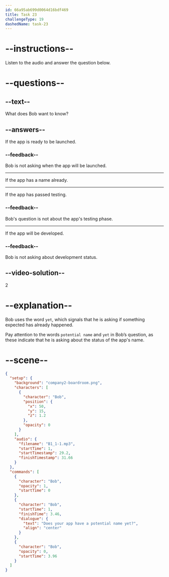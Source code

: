 ```yaml
---
id: 66a95ab699d0064d16bdf469
title: Task 23
challengeType: 19
dashedName: task-23
---
```

<!--
AUDIO REFERENCE:
Bob: Does your app have a potential name yet?
-->

# --instructions--

Listen to the audio and answer the question below.

# --questions--

## --text--

What does Bob want to know?

## --answers--

If the app is ready to be launched.

### --feedback--

Bob is not asking when the app will be launched. 

---

If the app has a name already.

---

If the app has passed testing.

### --feedback--

Bob's question is not about the app's testing phase.

---

If the app will be developed.

### --feedback--

Bob is not asking about development status.

## --video-solution--

2

# --explanation--

Bob uses the word `yet`, which signals that he is asking if something expected has already happened. 

Pay attention to the words `potential name` and `yet` in Bob’s question, as these indicate that he is asking about the status of the app's name.

# --scene--

```json
{
  "setup": {
    "background": "company2-boardroom.png",
    "characters": [
      {
        "character": "Bob",
        "position": {
          "x": 50,
          "y": 15,
          "z": 1.2
        },
        "opacity": 0
      }
    ],
    "audio": {
      "filename": "B1_1-1.mp3",
      "startTime": 1,
      "startTimestamp": 29.2,
      "finishTimestamp": 31.66
    }
  },
  "commands": [
    {
      "character": "Bob",
      "opacity": 1,
      "startTime": 0
    },
    {
      "character": "Bob",
      "startTime": 1,
      "finishTime": 3.46,
      "dialogue": {
        "text": "Does your app have a potential name yet?",
        "align": "center"
      }
    },
    {
      "character": "Bob",
      "opacity": 0,
      "startTime": 3.96
    }
  ]
}
```
